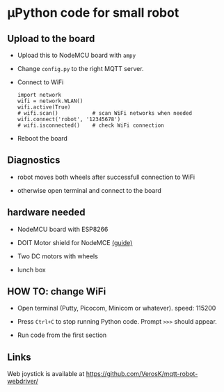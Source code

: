 # μPython code for small robot
 
## Upload to the board

 * Upload this to NodeMCU board with `ampy`

 * Change `config.py` to the right MQTT server.

 * Connect to WiFi  

       import network
       wifi = network.WLAN()
       wifi.active(True)       
       # wifi.scan()           # scan WiFi networks when needed
       wifi.connect('robot', '12345678')
       # wifi.isconnected()    # check WiFi connection       
       

 * Reboot the board
 
## Diagnostics
 
 * robot moves both wheels after successfull connection to WiFi
 
 * otherwise open terminal and connect to the board


## hardware needed

 * NodeMCU board with ESP8266
 
 * DOIT Motor shield for NodeMCE [(guide)](https://cdn.hackaday.io/files/8856378895104/user-mannual-for-esp-12e-motor-shield.pdf)
 
 * Two DC motors with wheels
 
 * lunch box
 
## HOW TO: change WiFi

 * Open terminal (Putty, Picocom, Minicom or whatever). speed: 115200
 
 * Press `Ctrl+C` to stop running Python code. Prompt `>>>` should appear.
 
 * Run code from the first section
 
## Links
 
 Web joystick is available at https://github.com/VerosK/mqtt-robot-webdriver/